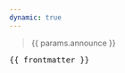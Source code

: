 ```yaml
---
dynamic: true
---
```


<script setup>
import { useData } from 'vitepress'
const { params, frontmatter } = useData()
</script>

> {{ params.announce }}

<!-- @content -->

<pre class="text-xs">{{ frontmatter }}</pre>
